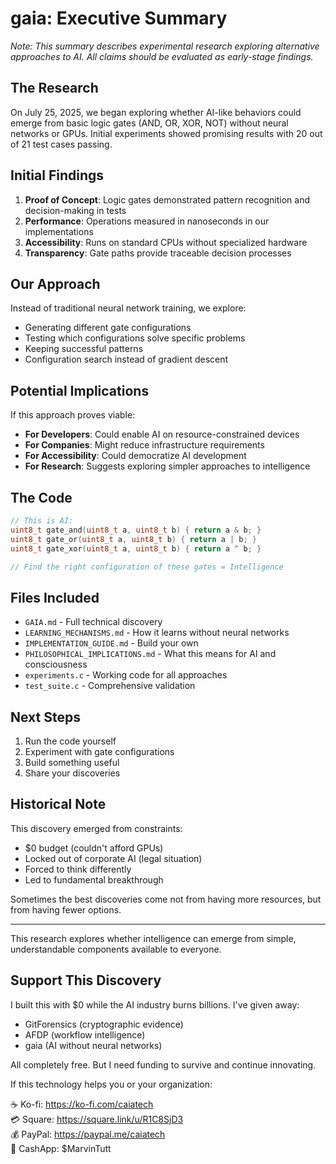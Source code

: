 # gaia: Executive Summary

*Note: This summary describes experimental research exploring alternative approaches to AI. All claims should be evaluated as early-stage findings.*

## The Research

On July 25, 2025, we began exploring whether AI-like behaviors could emerge from basic logic gates (AND, OR, XOR, NOT) without neural networks or GPUs. Initial experiments showed promising results with 20 out of 21 test cases passing.

## Initial Findings

1. **Proof of Concept**: Logic gates demonstrated pattern recognition and decision-making in tests
2. **Performance**: Operations measured in nanoseconds in our implementations
3. **Accessibility**: Runs on standard CPUs without specialized hardware
4. **Transparency**: Gate paths provide traceable decision processes

## Our Approach

Instead of traditional neural network training, we explore:
- Generating different gate configurations
- Testing which configurations solve specific problems  
- Keeping successful patterns
- Configuration search instead of gradient descent

## Potential Implications

If this approach proves viable:
- **For Developers**: Could enable AI on resource-constrained devices
- **For Companies**: Might reduce infrastructure requirements
- **For Accessibility**: Could democratize AI development
- **For Research**: Suggests exploring simpler approaches to intelligence

## The Code

```c
// This is AI:
uint8_t gate_and(uint8_t a, uint8_t b) { return a & b; }
uint8_t gate_or(uint8_t a, uint8_t b) { return a | b; }
uint8_t gate_xor(uint8_t a, uint8_t b) { return a ^ b; }

// Find the right configuration of these gates = Intelligence
```

## Files Included

- `GAIA.md` - Full technical discovery
- `LEARNING_MECHANISMS.md` - How it learns without neural networks
- `IMPLEMENTATION_GUIDE.md` - Build your own
- `PHILOSOPHICAL_IMPLICATIONS.md` - What this means for AI and consciousness
- `experiments.c` - Working code for all approaches
- `test_suite.c` - Comprehensive validation

## Next Steps

1. Run the code yourself
2. Experiment with gate configurations
3. Build something useful
4. Share your discoveries

## Historical Note

This discovery emerged from constraints:
- $0 budget (couldn't afford GPUs)
- Locked out of corporate AI (legal situation)  
- Forced to think differently
- Led to fundamental breakthrough

Sometimes the best discoveries come not from having more resources, but from having fewer options.

---

This research explores whether intelligence can emerge from simple, understandable components available to everyone.

## Support This Discovery

I built this with $0 while the AI industry burns billions. I've given away:
- GitForensics (cryptographic evidence)
- AFDP (workflow intelligence)  
- gaia (AI without neural networks)

All completely free. But I need funding to survive and continue innovating.

If this technology helps you or your organization:

☕ Ko-fi: https://ko-fi.com/caiatech  
💳 Square: https://square.link/u/R1C8SjD3  
💰 PayPal: https://paypal.me/caiatech  
💸 CashApp: $MarvinTutt